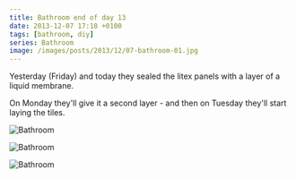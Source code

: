 ```yaml
---
title: Bathroom end of day 13
date: 2013-12-07 17:18 +0100
tags: [bathroom, diy]
series: Bathroom
image: /images/posts/2013/12/07-bathroom-01.jpg
---
```


Yesterday (Friday) and today they sealed the litex panels with a layer of a liquid membrane.

On Monday they'll give it a second layer - and then on Tuesday they'll start laying the tiles.

![Bathroom](/images/posts/2013/12/07-bathroom-01.jpg)

![Bathroom](/images/posts/2013/12/07-bathroom-02.jpg)

![Bathroom](/images/posts/2013/12/07-bathroom-03.jpg)
